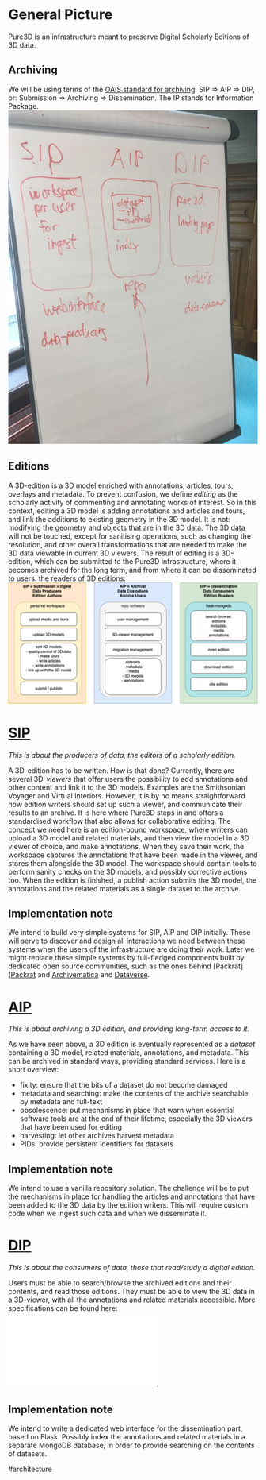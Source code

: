 # General Picture

Pure3D is an infrastructure meant to preserve Digital Scholarly Editions of 3D data.

## Archiving

We will be using terms of the [OAIS standard for
archiving](https://www2.archivists.org/groups/standards-committee/open-archival-information-system-oais):
SIP => AIP => DIP, or: Submission => Archiving => Dissemination. The IP stands
for Information Package.
![flipover|400](attachments/flipover.jpeg)

## Editions

A 3D-edition is a 3D model enriched with annotations, articles, tours, overlays
and metadata.  To prevent confusion, we define *editing* as the scholarly
activity of commenting and annotating works of interest. So in this context,
editing a 3D model is adding annotations and articles and tours, and link the
additions to existing geometry in the 3D model. It is not: modifying the
geometry and objects that are in the 3D data. The 3D data will not be touched,
except for sanitising operations, such as changing the resolution, and other
overall transformations that are needed to make the 3D data viewable in current
3D viewers.  The result of editing is a 3D-edition, which can be submitted to
the Pure3D infrastructure, where it becomes archived for the long term, and
from where it can be disseminated to users: the readers of 3D editions.
![](attachments/wholepicture2022-05-30.png)

# [SIP](SIP.md)

*This is about the producers of data, the editors of a scholarly edition.*

A 3D-edition has to be written. How is that done? Currently, there are several
3D-*viewers* that offer users the possibility to add annotations and other
content and link it to the 3D models. Examples are the Smithsonian Voyager and
Virtual Interiors.  However, it is by no means straightforward how edition
writers should set up such a viewer, and communicate their results to an
archive. It is here where Pure3D steps in and offers a standardised
workflow that also allows for collaborative editing.  The concept we need here
is an edition-bound workspace, where writers can upload a 3D model and related
materials, and then view the model in a 3D viewer of choice, and make
annotations. When they save their work, the workspace captures the annotations
that have been made in the viewer, and stores them alongside the 3D model.  The workspace should contain tools to perform sanity checks on the 3D models, and possibly corrective actions too.  When the edition is finished, a publish
action submits the 3D model, the annotations and the related materials as a
single dataset to the archive.

## Implementation note

We intend to build very simple systems for SIP, AIP and DIP initially. These will serve to discover and design all interactions we need between these systems when the users of the infrastructure are doing their work.
Later we might replace these simple systems by full-fledged components built by dedicated open source communities, such as the ones behind [Packrat]([Packrat](https://github.com/Smithsonian/dpo-packrat) and [Archivematica](https://www.archivematica.org/en/) and [Dataverse](https://dataverse.org).

# [AIP](AIP.md)

*This is about archiving a 3D edition, and providing long-term access to it.*

As we have seen above, a 3D edition is eventually represented as a *dataset*
containing a 3D model, related materials, annotations, and metadata.  This can
be archived in standard ways, providing standard services. Here is a short
overview:

* fixity: ensure that the bits of a dataset do not become damaged
* metadata and searching: make the contents of the archive searchable by metadata and full-text
* obsolescence: put mechanisms in place that warn when essential software tools are at the end of their lifetime, especially the 3D viewers that have been used for editing
* harvesting: let other archives harvest metadata
* PIDs: provide persistent identifiers for datasets

## Implementation note

We intend to use a vanilla repository solution. The challenge will be to put the mechanisms in place for handling the articles and annotations that have been added to the 3D data by the edition writers. This will require custom code when we ingest such data and when we disseminate it.

# [DIP](DIP.md)

*This is about the consumers of data, those that read/study a digital edition.*

Users must be able to search/browse the archived editions and their contents, and read those editions. They must be able to view the 3D data in a 3D-viewer, with all the annotations and related materials accessible. More specifications can be found here: 
![wireframe pdf](attachments/PURE3DWireframe.pdf).

## Implementation note
We intend to write a dedicated web interface for the dissemination part, based on Flask. Possibly index the annotations and related materials in a separate MongoDB database, in order to provide searching on the contents of datasets. 


#architecture 
